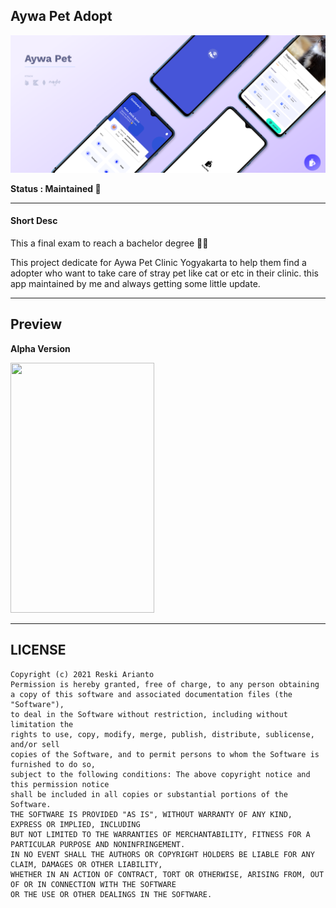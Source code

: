 ## Aywa Pet Adopt
![](https://github.com/tomorisakura/aywa-pet/blob/master/assets/preview_adopter.png)

**Status : Maintained 🍕**

---

#### Short Desc

This a final exam to reach a bachelor degree 🧙‍♂️

This project dedicate for Aywa Pet Clinic Yogyakarta to help them find a adopter who want to take care of stray pet like cat or etc in their clinic. this app maintained by me and always getting some little update.
___

## Preview

**Alpha Version**

<img src="https://github.com/tomorisakura/aywa-pet/blob/master/assets/preview_screen.gif" width="230" height="400"/>

___

## LICENSE

```
Copyright (c) 2021 Reski Arianto
Permission is hereby granted, free of charge, to any person obtaining
a copy of this software and associated documentation files (the "Software"),
to deal in the Software without restriction, including without limitation the 
rights to use, copy, modify, merge, publish, distribute, sublicense, and/or sell 
copies of the Software, and to permit persons to whom the Software is furnished to do so,
subject to the following conditions: The above copyright notice and this permission notice
shall be included in all copies or substantial portions of the Software.
THE SOFTWARE IS PROVIDED "AS IS", WITHOUT WARRANTY OF ANY KIND, EXPRESS OR IMPLIED, INCLUDING 
BUT NOT LIMITED TO THE WARRANTIES OF MERCHANTABILITY, FITNESS FOR A PARTICULAR PURPOSE AND NONINFRINGEMENT.
IN NO EVENT SHALL THE AUTHORS OR COPYRIGHT HOLDERS BE LIABLE FOR ANY CLAIM, DAMAGES OR OTHER LIABILITY,
WHETHER IN AN ACTION OF CONTRACT, TORT OR OTHERWISE, ARISING FROM, OUT OF OR IN CONNECTION WITH THE SOFTWARE
OR THE USE OR OTHER DEALINGS IN THE SOFTWARE.
```
